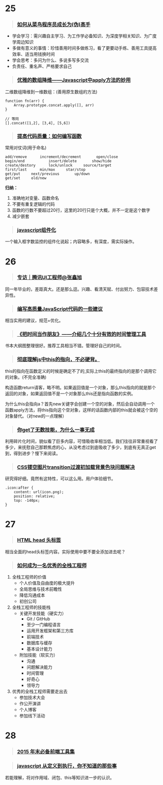# 25


> ### [如何从菜鸟程序员成长为(伪)高手](http://blog.2baxb.me/archives/1077)

- 学会学习：需兴趣自主学习、为工作学必备知识、为深度学相关知识、为广度学周边知识
- 多做有意义的事情：珍惜善用时间多做练习，看了更要动手练、善用工具提高效率、适当用钱换时间
- 学会思考：多问为什么、多说多写多交流
- 负责任、重名声、严格要求自己


> ### [优雅的数组降维——Javascript中apply方法的妙用](http://www.cnblogs.com/front-end-ralph/p/4871332.html)

二维数组降维到一维数组：(善用原生数组的方法)

```
function fn(arr) {
	Array.prototype.concat.apply([], arr)
}

// 等同
[].concat([1,2], [3,4], [5,6])
```


> ### [提高代码质量：如何编写函数](http://luopq.com/2016/02/21/write-good-function/)


常用对仗词(用于命名)

```
add/remove		increment/decrement       open/close
begin/end			insert/delete		show/hide
create/destory		lock/unlock		source/target
first/last		min/max		star/stop
get/put		next/previous		up/down     
get/set		old/new
```
**归纳：**

1. 准确地对变量、函数命名
2. 不要有重复逻辑的代码
3. 函数的行数不要超过20行，这里的20行只是个大概，并不一定是这个数字
4. 减少嵌套



> ### [javascript组件化](http://purplebamboo.github.io/2015/03/16/javascript-component/)

一个输入框字数监控的组件化说起；内容略多，有深度，需实际操作。


# 26

> ### [专访｜腾讯UI工程师@张鑫旭](https://mp.weixin.qq.com/s?__biz=MjM5MTA1MjAxMQ==&mid=402128801&idx=1&sn=6187b917d7f7666f00fdfb5f9b67a026&scene=1&srcid=0226zKAleOwkjfpLEfA6TqA7&key=710a5d99946419d95ff6a619a4fa90cac0c582a1389102c92746f98172d0bc4acdf98445dd66d4ff3ad5ef41c9413dd0&ascene=0&uin=MjgwMDE1MDkwMA%3D%3D&devicetype=iMac+MacBookPro12%2C1+OSX+OSX+10.11.1+build(15B42)&version=11020201&pass_ticket=d8xhuwa2tA9rTwkvqtS4KWj82IASzNQPDfCCJkukwFY5hvXMnpJFQEYMl37i%2FELg)

同一年毕业的，差距真大。还是那么逗。兴趣、看清天赋、付出努力、包容技术差异性。


> ### [编写高质量JavaScript代码的一些建议](http://www.ido321.com/1666.html)

相当实用的建议，规范+优化。

> ### [《把时间当作朋友》——介绍几个十分有效的时间管理工具](http://www.cnblogs.com/cotyb/p/5215951.html)

书本大纲图整理很好。推荐工具相当不错。管理好自己的时间。

> ### [彻底理解js中this的指向，不必硬背。](http://www.cnblogs.com/pssp/p/5216085.html)

this的指向在函数定义的时候是确定不了的,实际上this的最终指向的是那个调用它的对象。(不完全准确)

构造函数return请客，略不明。如果返回值是一个对象，那么this指向的就是那个返回的对象，如果返回值不是一个对象那么this还是指向函数的实例。

为什么this会指向a？首先new关键字会创建一个空的对象，然后会自动调用一个函数apply方法，将this指向这个空对象，这样的话函数内部的this就会被这个空的对象替代。（对new的一点理解）

> ### [你get了无数技能，为什么一事无成](http://www.cnblogs.com/lvdabao/p/5212536.html)
 
利用碎片化时间，貌似看了巨多内容，可惜吸收率相当低。我们往往非常重视看了多少，来抚慰自己那颗焦虑的心，从没考虑过到底吸收了多少，到底有无真正get到，得到进步？慢下来阅读。


> ### [CSS镂空图片transition过渡初加载背景色块问题解决](http://www.zhangxinxu.com/wordpress/2016/02/css-hollow-image-for-transition-background-color-problem-fixed/)

研究得好细。竟然有这特性，可以这么用。用户体验细节。

```
.icon:after {
    content: url(icon.png);
    position: relative;
    top: -140px;
}
```


# 27

> ### [HTML head 头标签](http://fex.baidu.com/blog/2014/10/html-head-tags/)

相当全面的head头标签内容。实际使用中要不要全添加进去呢？


> ### [如何成为一名优秀的全栈工程师](http://www.jianshu.com/p/f0d134ed7fd0)

1. 全栈工程师的价值
	- 个人价值及自由度的极大提升
	- 全局思维与技术前瞻性
	- 降低沟通成本
	- 初创公司
2. 全栈工程师的技能栈
	- 关键开发技能（硬实力）
		- Git / GitHub
		- 至少一门编程语言
		- 运用开发框架和第三方库
		- 前端技术
		- 数据库与缓存
		- 基本设计能力
	- 附加技能（软实力）
		- 沟通
		- 问题解决能力
		- 时间管理
		- 好奇心
		- 领导力
3. 优秀的全栈工程师需要走出去
	- 参加技术大会
	- 作公开演讲
	- 个人博客
	- 参加线下活动


# 28

> ### [2015 年末必备前端工具集](https://mp.weixin.qq.com/s?__biz=MjM5MzA0ODkyMA==&mid=405807581&idx=1&sn=72a5a3b5d7a6242d85fd8cc9d6a401d1&scene=1&srcid=0228MjeNDrREOcDdO4PDQF67&key=710a5d99946419d904df99237f03aa01766cbde8e1d975f0fbb903a32b1ff5d476330bbfdd98aa02a909f168e079caee&ascene=0&uin=MjgwMDE1MDkwMA%3D%3D&devicetype=iMac+MacBookPro12%2C1+OSX+OSX+10.11.1+build(15B42)&version=11020201&pass_ticket=vXA2WYPx%2BXJeA6tEH27DYGGclpKt8Isi9htPuIjycDdd%2BSYQ9cCRxHokcceVlZTx)

> ### [javascript 从定义到执行，你不知道的那些事](http://www.cnblogs.com/onepixel/p/5090799.html)

若能理解，将对作用域、闭包、this等知识进一步的认识。

> ### []()

> ### []()

> ### []()

> ### []()

> ### []()

> ### []()

> ### []()



